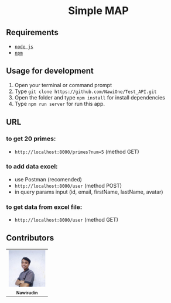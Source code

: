 <h1 align="center">Simple MAP</h1>

## Requirements
* [`node js`](https://nodejs.org/en/)
* [`npm`](https://www.npmjs.com/get-npm)

## Usage for development
1. Open your terminal or command prompt
2. Type `git clone https://github.com/NawiOne/Test_API.git`
3. Open the folder and type `npm install` for install dependencies
4. Type `npm run server` for run this app.

## URL
### to get 20 primes:
   - `http://localhost:8000/primes?num=5` (method GET)
  
### to add data excel:
   - use Postman (recomended)
   - `http://localhost:8000/user` (method POST)
   - in query params input (id, email, firstName, lastName, avatar)

### to get data from excel file:
   - `http://localhost:8000/user` (method GET)

## Contributors
<center>
  <table>
    <tr>
      <td align="center">
        <a href="https://github.com/NawiOne">
          <img width="100" src="saya.jpg"><br/>
          <sub><b>Nawirudin</b></sub>
        </a>
      </td>
    </tr>
  </table>
</center>